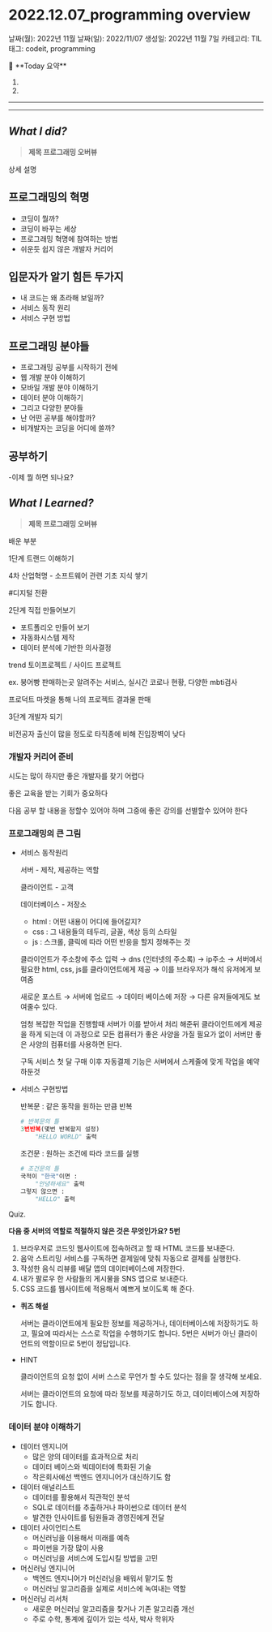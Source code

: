 # 2022.12.07_programming overview

날짜(월): 2022년 11월
날짜(일): 2022/11/07
생성일: 2022년 11월 7일
카테고리: TIL
태그: codeit, programming

<aside>
🌟 **Today 요약**

1. 
2. 

---

---

</aside>

## *What I did?*

> **제목 프로그래밍 오버뷰**
> 

상세 설명

## 프로그래밍의 혁명

- 코딩이 뭘까?
- 코딩이 바꾸는 세상
- 프로그래밍 혁명에 참여하는 방법
- 쉬운듯 쉽지 않은 개발자 커리어

## 입문자가 알기 힘든 두가지

- 내 코드는 왜 초라해 보일까?
- 서비스 동작 원리
- 서비스 구현 방법

## 프로그래밍 분야들

- 프로그래밍 공부를 시작하기 전에
- 웹 개발 분야 이해하기
- 모바일 개발 분야 이해하기
- 데이터 분야 이해하기
- 그리고 다양한 분야들
- 난 어떤 공부를 해야할까?
- 비개발자는 코딩을 어디에 쓸까?

## 공부하기

-이제 뭘 하면 되나요?

## *What I Learned?*

> **제목 프로그래밍 오버뷰**
> 

배운 부분

1단계 트랜드 이해하기

4차 산업혁명 - 소프트웨어 관련 기초 지식 쌓기

#디지털 전환

2단계 직접 만들어보기

- 포트폴리오 만들어 보기
- 자동화시스템 제작
- 데이터 분석에 기반한 의사결정

trend 토이프로젝트 / 사이드 프로젝트

ex. 붕어빵 판매하는곳 알려주는 서비스, 실시간 코로나 현황, 다양한 mbti검사

프로덕트 마켓을 통해 나의 프로젝트 결과물 판매

3단계 개발자 되기

비전공자 출신이 많을 정도로 타직종에 비해 진입장벽이 낮다 

### 개발자 커리어 준비

시도는 많이 하지만 좋은 개발자를 찾기 어렵다

좋은 교육을 받는 기회가 중요하다

다음 공부 할 내용을 정할수 있어야 하며 그중에 좋은 강의를 선별할수 있어야 한다

### 프로그래밍의 큰 그림

- 서비스 동작원리
    
    서버 - 제작, 제공하는 역할
    
    클라이언트 - 고객
    
    데이터베이스 - 저장소
    
    - html : 어떤 내용이 어디에 들어갈지?
    - css : 그 내용들의 테두리, 글꼴, 색상 등의 스타일
    - js : 스크롤, 클릭에 따라 어떤 반응을 할지 정해주는 것
    
    클라이언트가 주소창에 주소 입력 → dns (인터넷의 주소록) → ip주소 → 서버에서  필요한 html, css, js를 클라이언트에게 제공 → 이를 브라우저가 해석 유저에게 보여줌
    
    새로운 포스트 → 서버에 업로드 → 데이터 베이스에 저장 → 다른 유저들에게도 보여줄수 있다.
    
    엄청 복잡한 작업을 진행할때 서버가 이를 받아서 처리 해준뒤 클라이언트에게 제공을 하게 되는데 이 과정으로 모든 컴퓨터가 좋은 사양을 가질 필요가 없이 서버만 좋은 사양의 컴퓨터를 사용하면 된다.
    
    구독 서비스 첫 달 구매 이후 자동결제 기능은 서버에서 스케줄에 맞게 작업을 예약하둔것
    
- 서비스 구현방법
    
    반복문 : 같은 동작을 원하는 만큼 반복
    
    ```python
    # 반복문의 틀
    3번반복(몇번 반복할지 설정)
    	"HELLO WORLD" 출력
    ```
    
    조건문 : 원하는 조건에 따라 코드를 실행
    
    ```python
    # 조건문의 틀
    국적이 "한국"이면 : 
    	"안녕하세요" 출력
    그렇지 않으면 :
    	"HELLO" 출력
    ```
    

Quiz. 

**다음 중 서버의 역할로 적절하지 않은 것은 무엇인가요? 5번**

1. 브라우저로 코드잇 웹사이트에 접속하려고 할 때 HTML 코드를 보내준다.
2. 음악 스트리밍 서비스를 구독하면 결제일에 맞춰 자동으로 결제를 실행한다.
3. 작성한 음식 리뷰를 배달 앱의 데이터베이스에 저장한다.
4. 내가 팔로우 한 사람들의 게시물을 SNS 앱으로 보내준다.
5. CSS 코드를 웹사이트에 적용해서 예쁘게 보이도록 해 준다.
- **퀴즈 해설**
    
    서버는 클라이언트에게 필요한 정보를 제공하거나, 데이터베이스에 저장하기도 하고, 필요에 따라서는 스스로 작업을 수행하기도 합니다. 5번은 서버가 아닌 클라이언트의 역할이므로 5번이 정답입니다.
    
- HINT
    
    클라이언트의 요청 없이 서버 스스로 무언가 할 수도 있다는 점을 잘 생각해 보세요.
    
    서버는 클라이언트의 요청에 따라 정보를 제공하기도 하고, 데이터베이스에 저장하기도 합니다.
    

### 데이터 분야 이해하기

- 데이터 엔지니어
    - 많은 양의 데이터를 효과적으로 처리
    - 데이터 베이스와 빅데이터에 특화된 기술
    - 작은회사에선 백엔드 엔지니어가 대신하기도 함
- 데이터 애널리스트
    - 데이터를 활용해서 직관적인 분석
    - SQL로 데이터를 추출하거나 파이썬으로 데이터 분석
    - 발견한 인사이트를 팀원들과 경영진에게 전달
- 데이터 사이언티스트
    - 머신러닝을 이용해서 미래를 예측
    - 파이썬을 가장 많이 사용
    - 머신러닝을 서비스에 도입시킬 방법을 고민
- 머신러닝 엔지니어
    - 백엔드 엔지니어가 머신러닝을 배워서 맡기도 함
    - 머신러닝 알고리즘을 실제로 서비스에 녹여내는 역할
- 머신러닝 리서처
    - 새로운 머신러닝 알고리즘을 찾거나 기존 알고리즘 개선
    - 주로 수학, 통계에 깊이가 있는 석사, 박사 학위자